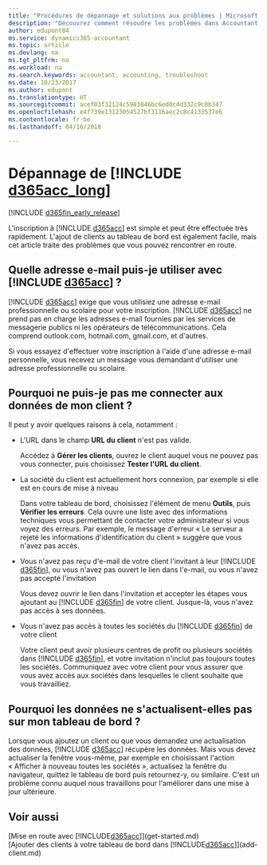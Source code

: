 ```yaml
---
title: "Procédures de dépannage et solutions aux problèmes | Microsoft Docs"
description: "Découvrez comment résoudre les problèmes dans Accountant Hub pour Dynamics 365."
author: edupont04
ms.service: dynamics365-accountant
ms.topic: article
ms.devlang: na
ms.tgt_pltfrm: na
ms.workload: na
ms.search.keywords: accountant, accounting, troubleshoot
ms.date: 10/23/2017
ms.author: edupont
ms.translationtype: HT
ms.sourcegitcommit: acef03f32124c5983846bc6ed0c4d332c9c8b347
ms.openlocfilehash: e4f739e13123054527bf3116aec2c8c4133537e6
ms.contentlocale: fr-be
ms.lasthandoff: 04/16/2018

---
```

# <a name="troubleshooting-include-d365acclongincludesd365acclongmdmd"></a>Dépannage de [!INCLUDE [d365acc_long](includes/d365acc_long_md.md)]
[!INCLUDE [d365fin_early_release](includes/d365fin_early_release.md.md)]

L'inscription à [!INCLUDE [d365acc](includes/d365acc_md.md)] est simple et peut être effectuée très rapidement. L'ajout de clients au tableau de bord est également facile, mais cet article traite des problèmes que vous pouvez rencontrer en route.

## <a name="what-email-address-can-i-use-with-include-d365accincludesd365accmdmd"></a>Quelle adresse e-mail puis-je utiliser avec [!INCLUDE [d365acc](includes/d365acc_md.md)] ?
[!INCLUDE [d365acc](includes/d365acc_md.md)] exige que vous utilisiez une adresse e-mail professionnelle ou scolaire pour votre inscription. [!INCLUDE [d365acc](includes/d365acc_md.md)] ne prend pas en charge les adresses e-mail fournies par les services de messagerie publics ni les opérateurs de télécommunications. Cela comprend outlook.com, hotmail.com, gmail.com, et d'autres.  

Si vous essayez d'effectuer votre inscription à l'aide d'une adresse e-mail personnelle, vous recevez un message vous demandant d'utiliser une adresse professionnelle ou scolaire.  

## <a name="why-cant-i-connect-to-my-clients-data"></a>Pourquoi ne puis-je pas me connecter aux données de mon client ?
Il peut y avoir quelques raisons à cela, notamment :

- L'URL dans le champ **URL du client** n'est pas valide.  

  Accédez à **Gérer les clients**, ouvrez le client auquel vous ne pouvez pas vous connecter, puis choisissez **Tester l'URL du client**.  
- La société du client est actuellement hors connexion, par exemple si elle est en cours de mise à niveau

  Dans votre tableau de bord, choisissez l'élément de menu **Outils**, puis **Vérifier les erreurs**. Cela ouvre une liste avec des informations techniques vous permettant de contacter votre administrateur si vous voyez des erreurs. Par exemple, le message d'erreur « Le serveur a rejeté les informations d'identification du client » suggère que vous n'avez pas accès.  
- Vous n'avez pas reçu d'e-mail de votre client l'invitant à leur [!INCLUDE [d365fin](includes/d365fin_md.md)], ou vous n'avez pas ouvert le lien dans l'e-mail, ou vous n'avez pas accepté l'invitation

  Vous devez ouvrir le lien dans l'invitation et accepter les étapes vous ajoutant au [!INCLUDE [d365fin](includes/d365fin_md.md)] de votre client. Jusque-là, vous n'avez pas accès à ses données.  
- Vous n'avez pas accès à toutes les sociétés du [!INCLUDE [d365fin](includes/d365fin_md.md)] de votre client

  Votre client peut avoir plusieurs centres de profit ou plusieurs sociétés dans [!INCLUDE [d365fin](includes/d365fin_md.md)], et votre invitation n'inclut pas toujours toutes les sociétés. Communiquez avec votre client pour vous assurer que vous avez accès aux sociétés dans lesquelles le client souhaite que vous travailliez.  

## <a name="why-doesnt-the-data-refresh-in-my-dashboard"></a>Pourquoi les données ne s'actualisent-elles pas sur mon tableau de bord ?
Lorsque vous ajoutez un client ou que vous demandez une actualisation des données, [!INCLUDE [d365acc](includes/d365acc_md.md)] récupère les données. Mais vous devez actualiser la fenêtre vous-même, par exemple en choisissant l'action « Afficher à nouveau toutes les sociétés », actualisez la fenêtre du navigateur, quittez le tableau de bord puis retournez-y, ou similaire. C'est un problème connu auquel nous travaillons pour l'améliorer dans une mise à jour ultérieure.  

## <a name="see-also"></a>Voir aussi
[Mise en route avec [!INCLUDE[d365acc](includes/d365acc_md.md)]](get-started.md)  
[Ajouter des clients à votre tableau de bord dans [!INCLUDE[d365acc](includes/d365acc_md.md)]](add-client.md)  

